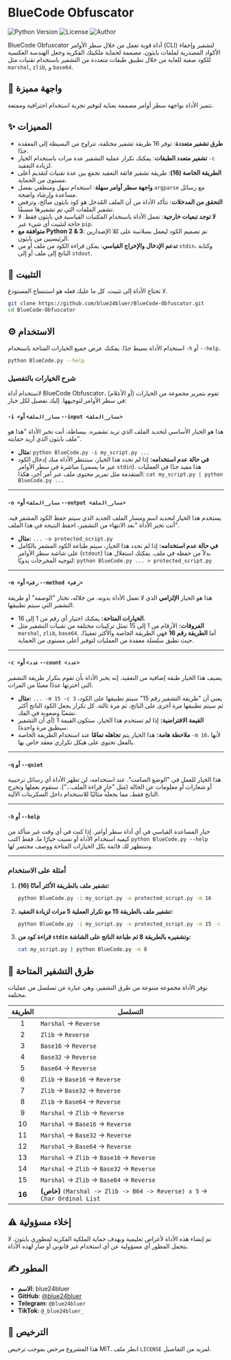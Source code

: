 # BlueCode Obfuscator

![Python Version](https://img.shields.io/badge/python-2.7%20|%203.x-blue.svg)
![License](https://img.shields.io/badge/license-MIT-green.svg)
![Author](https://img.shields.io/badge/author-blue24bluer-cyan.svg)

BlueCode Obfuscator أداة قوية تعمل من خلال سطر الأوامر (CLI) لتشفير وإخفاء الأكواد المصدرية لملفات بايثون. مصممة لحماية ملكيتك الفكرية وجعل الهندسة العكسية للكود صعبة للغاية من خلال تطبيق طبقات متعددة من التشفير باستخدام تقنيات مثل `marshal`, `zlib`, و `base64`.

## 🎨 واجهة مميزة

تتميز الأداة بواجهة سطر أوامر مصممة بعناية لتوفير تجربة استخدام احترافية وممتعة.



## ✨ المميزات

- **طرق تشفير متعددة**: توفر 16 طريقة تشفير مختلفة، تتراوح من البسيطة إلى المعقدة جدًا.
- **تشفير متعدد الطبقات**: يمكنك تكرار عملية التشفير عدة مرات باستخدام الخيار `-c` لزيادة التعقيد.
- **الطريقة الخاصة (16)**: طريقة تشفير فائقة التعقيد تجمع بين عدة تقنيات لتقديم أعلى مستوى من الحماية.
- **واجهة سطر أوامر سهلة**: استخدام سهل ومنطقي بفضل `argparse` مع رسائل مساعدة وإرشاد واضحة.
- **التحقق من المدخلات**: تتأكد الأداة من أن الملف المُدخل هو كود بايثون صالح، وترفض تشفير الملفات التي تم تشفيرها مسبقًا.
- **لا توجد تبعيات خارجية**: تعمل الأداة باستخدام المكتبات القياسية في بايثون فقط. لا حاجة لتثبيت أي شيء عبر `pip`.
- **متوافقة مع Python 2 & 3**: تم تصميم الكود ليعمل بسلاسة على كلا الإصدارين الرئيسيين من بايثون.
- **تدعم الإدخال والإخراج القياسي**: يمكن قراءة الكود من ملف أو من `stdin`، وكتابة الناتج إلى ملف أو إلى `stdout`.

## 🚀 التثبيت

لا تحتاج الأداة إلى تثبيت. كل ما عليك فعله هو استنساخ المستودع.

```bash
git clone https://github.com/blue24bluer/BlueCode-Obfuscator.git
cd BlueCode-Obfuscator
```

## ⚙️ الاستخدام

استخدام الأداة بسيط جدًا. يمكنك عرض جميع الخيارات المتاحة باستخدام `-h` أو `--help`.

```bash
python BlueCode.py --help
```

### شرح الخيارات بالتفصيل

لاستخدام أداة BlueCode Obfuscator، تقوم بتمرير مجموعة من الخيارات (أو الأعلام) في سطر الأوامر لتوجيهها. إليك تفصيل لكل خيار:

#### **` -i <مسار_الملف> ` أو ` --input <مسار_الملف> `**
هذا هو الخيار الأساسي لتحديد الملف الذي تريد تشفيره. ببساطة، أنت تخبر الأداة "هذا هو ملف بايثون الذي أريد حمايته".

*   **مثال:** `python BlueCode.py -i my_script.py ...`
*   **في حالة عدم استخدامه:** إذا لم تحدد هذا الخيار، ستنتظر الأداة منك إدخال الكود مباشرة في سطر الأوامر (عبر ما يسمى `stdin`). هذا مفيد جدًا في العمليات المتقدمة مثل تمرير محتوى ملف عبر أمر آخر، هكذا: `cat my_script.py | python BlueCode.py ...`

---
#### **` -o <مسار_الملف> ` أو ` --output <مسار_الملف> `**
يستخدم هذا الخيار لتحديد اسم ومسار الملف الجديد الذي سيتم حفظ الكود المشفر فيه. أنت تخبر الأداة "بعد الانتهاء من التشفير، احفظ النتيجة في هذا الملف".

*   **مثال:** `... -o protected_script.py`
*   **في حالة عدم استخدامه:** إذا لم تحدد هذا الخيار، سيتم طباعة الكود المشفر بالكامل على شاشة سطر الأوامر (`stdout`) بدلاً من حفظه في ملف. يمكنك استغلال هذا لتوجيه المخرجات يدويًا: `python BlueCode.py ... > protected_script.py`

---
#### **` -m <رقم> ` أو ` --method <رقم> `**
هذا هو الخيار **الإلزامي** الذي لا تعمل الأداة بدونه. من خلاله، تختار "الوصفة" أو طريقة التشفير التي سيتم تطبيقها.

*   **الخيارات المتاحة:** يمكنك اختيار أي رقم من 1 إلى 16.
*   **الفروقات:** الأرقام من 1 إلى 15 تمثل تركيبات مختلفة من تقنيات التشفير مثل `marshal`, `zlib`, `base64`. أما **الطريقة رقم 16** فهي الطريقة الخاصة والأكثر تعقيدًا، حيث تطبق سلسلة معقدة من العمليات لتوفير أعلى مستوى من الحماية.

---
#### **` -c <عدد> ` أو ` --count <عدد> `**
يضيف هذا الخيار طبقة إضافية من التعقيد. إنه يخبر الأداة بأن تقوم بتكرار طريقة التشفير التي اخترتها عددًا معينًا من المرات.

*   **مثال:** `... -m 15 -c 3` يعني أن "طريقة التشفير رقم 15" سيتم تطبيقها على الكود، ثم سيتم تطبيقها مرة أخرى على الناتج، ثم مرة ثالثة. كل تكرار يجعل الكود الناتج أكثر تشعبًا وصعوبة في الفك.
*   **القيمة الافتراضية:** إذا لم تستخدم هذا الخيار، ستكون القيمة 1 (أي أن التشفير سيطبق مرة واحدة).
*   **ملاحظة هامة:** هذا الخيار يتم **تجاهله تمامًا** عند استخدام الطريقة الخاصة `-m 16`، لأنها بالفعل تحتوي على هيكل تكراري معقد خاص بها.

---
#### **` -q ` أو ` --quiet `**
هذا الخيار للعمل في "الوضع الصامت". عند استخدامه، لن تظهر الأداة أي رسائل ترحيبية أو شعارات أو معلومات عن الحالة (مثل "جارٍ قراءة الملف..."). ستقوم بعملها وتخرج الناتج فقط، مما يجعله مثاليًا للاستخدام داخل السكربتات الآلية.

---
#### **` -h ` أو ` --help `**
خيار المساعدة القياسي في أي أداة سطر أوامر. إذا كنت في أي وقت غير متأكد من كيفية استخدام الأداة أو نسيت خيارًا ما، فقط اكتب `python BlueCode.py --help` وستظهر لك قائمة بكل الخيارات المتاحة ووصف مختصر لها.

---

### أمثلة على الاستخدام

1.  **تشفير ملف بالطريقة الأكثر أمانًا (16):**

    ```bash
    python BlueCode.py -i my_script.py -o protected_script.py -m 16
    ```

2.  **تشفير ملف بالطريقة 15 مع تكرار العملية 5 مرات لزيادة التعقيد:**

    ```bash
    python BlueCode.py -i my_script.py -o protected_script.py -m 15 -c 5
    ```

3.  **قراءة كود من `stdin` وتشفيره بالطريقة 8 ثم طباعة الناتج على الشاشة:**

    ```bash
    cat my_script.py | python BlueCode.py -m 8
    ```

## 🔐 طرق التشفير المتاحة

توفر الأداة مجموعة متنوعة من طرق التشفير، وهي عبارة عن تسلسل من عمليات مختلفة.

| الطريقة | التسلسل                                                      |
| :----: | ------------------------------------------------------------- |
|   1    | `Marshal` -> `Reverse`                                        |
|   2    | `Zlib` -> `Reverse`                                           |
|   3    | `Base16` -> `Reverse`                                         |
|   4    | `Base32` -> `Reverse`                                         |
|   5    | `Base64` -> `Reverse`                                         |
|   6    | `Zlib` -> `Base16` -> `Reverse`                               |
|   7    | `Zlib` -> `Base32` -> `Reverse`                               |
|   8    | `Zlib` -> `Base64` -> `Reverse`                               |
|   9    | `Marshal` -> `Zlib` -> `Reverse`                              |
|   10   | `Marshal` -> `Base16` -> `Reverse`                            |
|   11   | `Marshal` -> `Base32` -> `Reverse`                            |
|   12   | `Marshal` -> `Base64` -> `Reverse`                            |
|   13   | `Marshal` -> `Zlib` -> `Base16` -> `Reverse`                  |
|   14   | `Marshal` -> `Zlib` -> `Base32` -> `Reverse`                  |
|   15   | `Marshal` -> `Zlib` -> `Base64` -> `Reverse`                  |
| **16** | **(خاص)** `(Marshal -> Zlib -> B64 -> Reverse) x 5` -> `Char Ordinal List` |

## ⚠️ إخلاء مسؤولية

تم إنشاء هذه الأداة لأغراض تعليمية وبهدف حماية الملكية الفكرية لمطوري بايثون. لا يتحمل المطور أي مسؤولية عن أي استخدام غير قانوني أو ضار لهذه الأداة.

## ✍️ المطور

- **الاسم**: blue24bluer
- **GitHub**: [@blue24bluer](https://github.com/blue24bluer)
- **Telegram**: `@blue24bluer`
- **TikTok**: `@_blue24bluer_`

## 📜 الترخيص

هذا المشروع مرخص بموجب ترخيص MIT. انظر ملف `LICENSE` لمزيد من التفاصيل.
